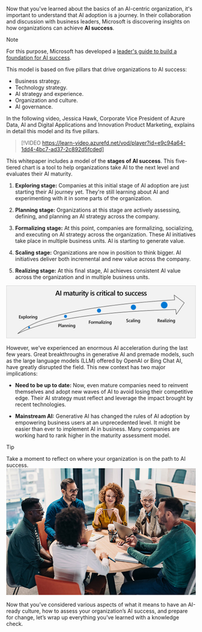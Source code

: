 Now that you've learned about the basics of an AI-centric organization, it's important to understand that AI adoption is a journey. In their collaboration and discussion with business leaders, Microsoft is discovering insights on how organizations can achieve **AI success**.

> [!NOTE] 
> For this purpose, Microsoft has developed a [leader's guide to build a foundation for AI success](https://aka.ms/AI-Success-Whitepaper).

This model is based on five pillars that drive organizations to AI success:

* Business strategy.
* Technology strategy.
* AI strategy and experience.
* Organization and culture.
* AI governance.

In the following video, Jessica Hawk, Corporate Vice President of Azure Data, AI and Digital Applications and Innovation Product Marketing, explains in detail this model and its five pillars.

> [!VIDEO https://learn-video.azurefd.net/vod/player?id=e9c94a64-1dd4-4bc7-ad37-2c892d5fcded]

This whitepaper includes a model of the **stages of AI success**. This five-tiered chart is a tool to help organizations take AI to the next level and evaluates their AI maturity.

1. **Exploring stage:** Companies at this initial stage of AI adoption are just starting their AI journey yet. They're still learning about AI and experimenting with it in some parts of the organization.

2. **Planning stage:** Organizations at this stage are actively assessing, defining, and planning an AI strategy across the company.

3. **Formalizing stage:** At this point, companies are formalizing, socializing, and executing on AI strategy across the organization. These AI initiatives take place in multiple business units. AI is starting to generate value.

4. **Scaling stage:** Organizations are now in position to think bigger. AI initiatives deliver both incremental and new value across the company.

5. **Realizing stage:** At this final stage, AI achieves consistent AI value across the organization and in multiple business units.

![Diagram that shows the stages of AI success: exploring, planning, formalizing, scaling, and realizing.](../media/4-discover-apply-ai-maturity-model-assessment-1.png)

However, we've experienced an enormous AI acceleration during the last few years. Great breakthroughs in generative AI and premade models, such as the large language models (LLM) offered by OpenAI or Bing Chat AI, have greatly disrupted the field. This new context has two major implications:

* **Need to be up to date:** Now, even mature companies need to reinvent themselves and adopt new waves of AI to avoid losing their competitive edge. Their AI strategy must reflect and leverage the impact brought by recent technologies.

* **Mainstream AI:** Generative AI has changed the rules of AI adoption by empowering business users at an unprecedented level. It might be easier than ever to implement AI in business. Many companies are working hard to rank higher in the maturity assessment model.

>[!TIP]
>Take a moment to reflect on where your organization is on the path to AI success.
>![Image showing people working and talking around a table.](../media/2-Reflection.jpg)

Now that you’ve considered various aspects of what it means to have an AI-ready culture, how to assess your organization’s AI success, and prepare for change, let’s wrap up everything you’ve learned with a knowledge check.